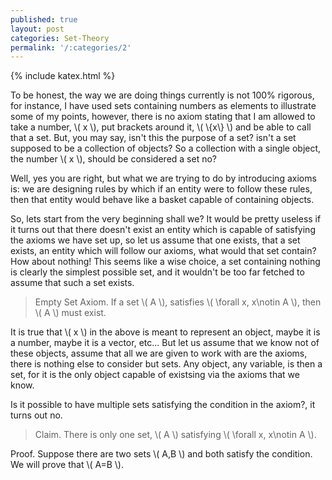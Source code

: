 ```yaml
---
published: true
layout: post
categories: Set-Theory
permalink: '/:categories/2'
---
```

{% include katex.html %}

To be honest, the way we are doing things currently is not 100% rigorous, for instance, I have used sets containing numbers as elements to illustrate some of my points, however, there is no axiom stating that I am allowed to take a number, \\( x \\), put brackets around it, \\( \\{x\\} \\) and be able to call that a set. But, you may say, isn't this the purpose of a set? isn't a set supposed to be a collection of objects? So a collection with a single object, the number \\( x \\), should be considered a set no?

Well, yes you are right, but what we are trying to do by introducing axioms is: we are designing rules by which if an entity were to follow these rules, then that entity would behave like a basket capable of containing objects.

So, lets start from the very beginning shall we? It would be pretty useless if it turns out that there doesn't exist an entity which is capable of satisfying the axioms we have set up, so let us assume that one exists, that a set exists, an entity which will follow our axioms, what would that set contain? How about nothing! This seems like a wise choice, a set containing nothing is clearly the simplest possible set, and it wouldn't be too far fetched to assume that such a set exists.

> Empty Set Axiom. If a set \\( A \\), satisfies \\( \forall x, x\notin A \\), then \\( A \\) must exist.

It is true that \\( x \\) in the above is meant to represent an object, maybe it is a number, maybe it is a vector, etc... But let us assume that we know not of these objects, assume that all we are given to work with are the axioms, there is nothing else to consider but sets. Any object, any variable, is then a set, for it is the only object capable of existsing via the axioms that we know.

Is it possible to have multiple sets satisfying the condition in the axiom?, it turns out no.

> Claim. There is only one set, \\( A \\) satisfying \\( \forall x, x\notin A \\).

Proof. Suppose there are two sets \\( A,B \\) and both satisfy the condition. We will prove that \\( A=B \\).






